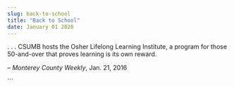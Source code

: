 ```yaml
---
slug: back-to-school
title: "Back to School"
date: January 01 2020
---
```


 
<p>
  . . . CSUMB hosts the Osher Lifelong Learning Institute, a program for those
  50&#45;and&#45;over that proves learning is its own reward.
</p>
<p>– <em>Monterey County Weekly</em>, Jan. 21, 2016</p>
```
